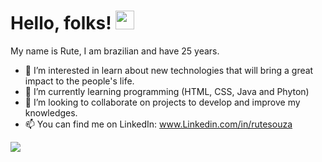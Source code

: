 # Hello, folks! <img src="https://raw.githubusercontent.com/MartinHeinz/MartinHeinz/master/wave.gif" width="30px"/>
My name is Rute, I am brazilian and have 25 years.
- 👀 I’m interested in learn about new technologies that will bring a great impact to the people's life.
- 🌱 I’m currently learning programming (HTML, CSS, Java and Phyton)
- 💞️ I’m looking to collaborate on projects to develop and improve my knowledges.
- 📫 You can find me on LinkedIn: www.Linkedin.com/in/rutesouza
 
<img src="https://img.shields.io/endpoint?color=black&label=Check%20out&logo=LinkedIn&logoColor=white&url=https://www.linkedin.com/in/rutesouza/"/>

<!---
RuteSouza/RuteSouza is a ✨ special ✨ repository because its `README.md` (this file) appears on your GitHub profile.
You can click the Preview link to take a look at your changes.
--->
